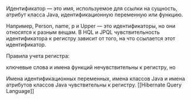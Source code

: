 Идентификатор — это имя, используемое для ссылки на сущность, атрибут класса Java, идентификационную переменную или функцию.

Например, Person, name, p и Upper — это идентификаторы, но они относятся к разным вещам. В HQL и JPQL чувствительность идентификатора к регистру зависит от того, на что ссылается этот идентификатор.  
  
Правила учета регистра:  
  
ключевые слова и имена функций нечувствительны к регистру, но  
  
Имена идентификационных переменных, имена классов Java и имена атрибутов классов Java чувствительны к регистру.
[[Hibernate Query Language]]